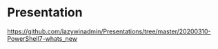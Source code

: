 # Presentation
https://github.com/lazywinadmin/Presentations/tree/master/20200310-PowerShell7-whats_new